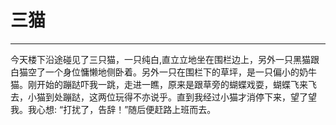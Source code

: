 # 三猫
---

今天楼下沿途碰见了三只猫，一只纯白,直立立地坐在围栏边上，另外一只黑猫跟白猫空了一个身位慵懒地侧卧着。另外一只在围栏下的草坪，是一只偏小的奶牛猫。刚开始的蹦跶吓我一跳，走进一瞧，原来是跟草旁的蝴蝶戏耍，蝴蝶飞来飞去，小猫到处蹦跶，这两位玩得不亦说乎。直到我经过小猫才消停下来，望了望我。我心想: “打扰了，告辞！”随后便赶路上班而去。
